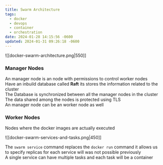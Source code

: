 ```yaml
---
title: Swarm Architecture
tags:
  - docker
  - devops
  - container
  - orchestration
date: 2024-01-28 14:15:56 -0600
updated: 2024-01-31 09:26:18 -0600
---
```


![[docker-swarm-architecture.png|550]]

### Manager Nodes
An manager node is an node with permissions to control worker nodes  
Have an inbuild database called **Raft** its stores the information related to the cluster  
The Database is synchronized between all the manager nodes in the cluster  
The data shared among the nodes is protected using TLS  
An manager node can be an worker node as well

### Worker Nodes
Nodes where the docker images are actually executed

![[docker-swarm-services-and-tasks.png|450]]

The `swarm service` command replaces the `docker run` command it allows us to specify replicas for each service will was not possible previously  
A single service can have multiple tasks and each task will be a container
